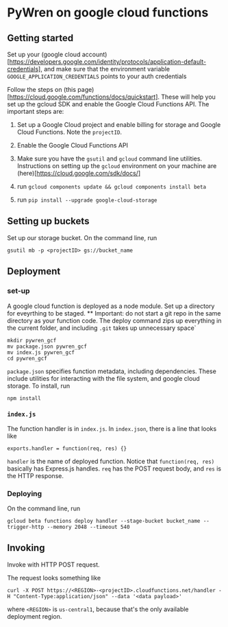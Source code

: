 # PyWren on google cloud functions

## Getting started

Set up your (google cloud account)[https://developers.google.com/identity/protocols/application-default-credentials], and make sure that the environment variable `GOOGLE_APPLICATION_CREDENTIALS` points to your auth credentials

Follow the steps on (this page)[https://cloud.google.com/functions/docs/quickstart]. These will help you set up the gcloud SDK and enable the Google Cloud Functions API. The important steps are: 

1. Set up a Google Cloud project and enable billing for storage and Google Cloud Functions. Note the `projectID`.

2. Enable the Google Cloud Functions API

3. Make sure you have the `gsutil` and `gcloud` command line utilities.
    Instructions on setting up the `gcloud` environment on your machine are (here)[https://cloud.google.com/sdk/docs/]

4. run `gcloud components update && gcloud components install beta`

5. run `pip install --upgrade google-cloud-storage`


## Setting up buckets
Set up our storage bucket. On the command line, run

```
gsutil mb -p <projectID> gs://bucket_name
```

## Deployment

### set-up
A google cloud function is deployed as a node module. Set up a directory for eveyrthing to be staged.
** Important: do not start a git repo in the same directory as your function code. The deploy command zips up everything in the current folder, and including `.git` takes up  unnecessary space`

```
mkdir pywren_gcf
mv package.json pywren_gcf
mv index.js pywren_gcf
cd pywren_gcf
```

`package.json` specifies function metadata, including dependencies. These include utilities for interacting with the file system, and google cloud storage. To install, run

```
npm install
```

### `index.js`
The function handler is in `index.js`. In  `index.json`, there is a line that looks like
```
exports.handler = function(req, res) {}
```

`handler` is the name of deployed function. Notice that `function(req, res)` basically has Express.js handles. `req` has the POST request body, and `res` is the HTTP response.

### Deploying
On the command line, run 
```
gcloud beta functions deploy handler --stage-bucket bucket_name --trigger-http --memory 2048 --timeout 540 
```

## Invoking
Invoke with HTTP POST request.

The request looks something like

```
curl -X POST https://<REGION>-<projectID>.cloudfunctions.net/handler -H "Content-Type:application/json" --data '<data payload>'
```
where `<REGION>` is `us-central1`, because that's the only available deployment region.
